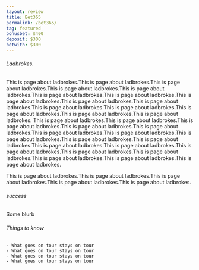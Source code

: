 ```yaml
---
layout: review
title: Bet365
permalink: /bet365/
tag: featured
bonusbet: $400
deposit: $300
betwith: $300
---
```

###### Ladbrokes.

This is page about ladbrokes.This is page about ladbrokes.This is page about ladbrokes.This is page about ladbrokes.This is page about ladbrokes.This is page about ladbrokes.This is page about ladbrokes.This is page about ladbrokes.This is page about ladbrokes.This is page about ladbrokes.This is page about ladbrokes.This is page about ladbrokes.This is page about ladbrokes.This is page about ladbrokes.This is page about ladbrokes.
This is page about ladbrokes.This is page about ladbrokes.This is page about ladbrokes.This is page about ladbrokes.This is page about ladbrokes.This is page about ladbrokes.This is page about ladbrokes.This is page about ladbrokes.This is page about ladbrokes.This is page about ladbrokes.This is page about ladbrokes.This is page about ladbrokes.This is page about ladbrokes.This is page about ladbrokes.This is page about ladbrokes.This is page about ladbrokes.This is page about ladbrokes.This is page about ladbrokes.

This is page about ladbrokes.This is page about ladbrokes.This is page about ladbrokes.This is page about ladbrokes.This is page about ladbrokes.

###### success

Some blurb

###### Things to know

    - What goes on tour stays on tour
    - What goes on tour stays on tour
    - What goes on tour stays on tour
    - What goes on tour stays on tour
